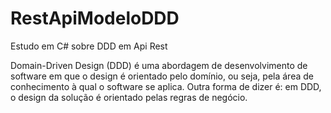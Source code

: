 # RestApiModeloDDD
Estudo em C# sobre DDD em Api Rest


Domain-Driven Design (DDD) é uma abordagem de desenvolvimento de software em que o design é orientado pelo domínio, ou seja, pela área de conhecimento à qual o software se aplica. Outra forma de dizer é: em DDD, o design da solução é orientado pelas regras de negócio.
